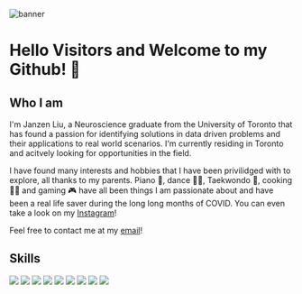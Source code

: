 
![banner](https://user-images.githubusercontent.com/100324759/160724836-27e36609-8d51-44ed-80d5-b97435cf2c2e.png)

#  Hello Visitors and Welcome to my Github! 👋

## Who I am 

I'm Janzen Liu, a Neuroscience graduate from the University of Toronto that has found a passion for identifying solutions in data driven problems and their applications to real world scenarios. I'm currently residing in Toronto and acitvely looking for opportunities in the field.

I have found many interests and hobbies that I have been privilidged with to explore, all thanks to my parents. Piano 🎹, dance 🕺🏽, Taekwondo 🥋, cooking 👨‍🍳 and gaming 🎮 have all been things I am passionate about and have been a real life saver during the long long months of COVID. You can even take a look on my [Instagram](https://www.instagram.com/janzenliu/)!

Feel free to contact me at my [email](Liujanzen@gmail.com)!

## Skills
<img src="https://img.shields.io/badge/Python-FFD43B?style=for-the-badge&logo=python&logoColor=blue" /> <img src="https://img.shields.io/badge/Pandas-2C2D72?style=for-the-badge&logo=pandas&logoColor=white" /> <img src="https://img.shields.io/badge/Microsoft_Excel-217346?style=for-the-badge&logo=microsoft-excel&logoColor=white" /> <img src='https://img.shields.io/badge/Jupyter-F37626.svg?&style=for-the-badge&logo=Jupyter&logoColor=white' /> <img src="https://img.shields.io/badge/MySQL-005C84?style=for-the-badge&logo=mysql&logoColor=white" /> <img src='https://img.shields.io/badge/MongoDB-4EA94B?style=for-the-badge&logo=mongodb&logoColor=white' /> <img src="https://img.shields.io/badge/PostgreSQL-316192?style=for-the-badge&logo=postgresql&logoColor=white" /> <img src='https://img.shields.io/badge/TensorFlow-FF6F00?style=for-the-badge&logo=tensorflow&logoColor=white' /> <img src='https://img.shields.io/badge/Tableau-E97627?style=for-the-badge&logo=Tableau&logoColor=white' />


